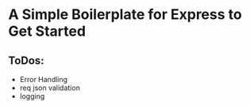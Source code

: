# A Simple Boilerplate for Express to Get Started
## ToDos:
* Error Handling
* req json validation
* logging
